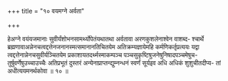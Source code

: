 +++
title = "१० वयमग्ने अर्वता"

+++

हेअग्ने वयंयजमानाः सुवीर्यंशोभनसामर्थ्योपेतंयथातथा अर्वतावा अरणकुशलेनाश्वेन वाशब्द- श्चार्थे ब्रह्मणावाअन्नेनचत्वद्दत्तेनजनानस्मत्समानानतिचितयेम अतिक्रम्यज्ञायेमहि कर्मणिकर्तृप्रत्ययः यद्वा त्वद्दत्तेनान्नेनचसुवीर्यञ्चितयेम प्रकाशायतदर्थ्मस्माकम्पञ्च पञ्चसुकृष्टिषुजनेषुनिषादपञ्चमेषुच- तुर्षुवर्णेषुउच्चाउच्चैः अतिप्रभूतं दुस्तरं अन्येनाप्राप्तन्द्युम्नन्धनं स्वर्णं सूर्यइव अधि अधिकं शुशुचीतदीप्य- तां अधीत्ययमनर्थकोवा ॥ १० ॥